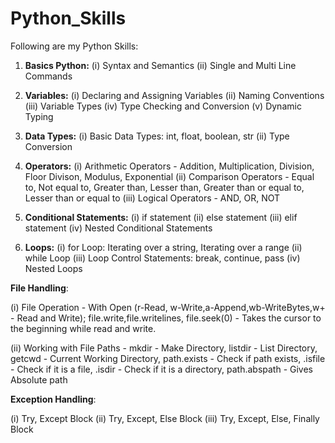 # Python_Skills

Following are my Python Skills:

1. **Basics Python:**
  (i) Syntax and Semantics
  (ii) Single and Multi Line Commands

2. **Variables:**
   (i) Declaring and Assigning Variables
   (ii) Naming Conventions
   (iii) Variable Types
   (iv) Type Checking and Conversion
   (v) Dynamic Typing

3. **Data Types:**
   (i) Basic Data Types: int, float, boolean, str
   (ii) Type Conversion

4. **Operators:**
   (i) Arithmetic Operators - Addition, Multiplication, Division, Floor Divison, Modulus, Exponential
   (ii) Comparison Operators - Equal to, Not equal to, Greater than, Lesser than, Greater than or equal to, Lesser than or equal to
   (iii) Logical Operators - AND, OR, NOT

5. **Conditional Statements:**
   (i) if statement
   (ii) else statement
   (iii) elif statement
   (iv) Nested Conditional Statements

6. **Loops:**
   (i) for Loop: Iterating over a string, Iterating over a range
   (ii) while Loop
   (iii) Loop Control Statements: break, continue, pass
   (iv) Nested Loops

**File Handling**:

   (i) File Operation - With Open (r-Read, w-Write,a-Append,wb-WriteBytes,w+ - Read and Write); file.write,file.writelines, file.seek(0) - Takes the cursor to the beginning while read and write.
   
   (ii) Working with File Paths - mkdir - Make Directory, listdir - List Directory, getcwd - Current Working Directory, path.exists - Check if path exists, .isfile - Check if it is a file, .isdir - Check if it is a directory, path.abspath - Gives Absolute path

**Exception Handling**:

  (i) Try, Except Block
  (ii) Try, Except, Else Block
  (iii) Try, Except, Else, Finally Block
